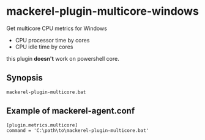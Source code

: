 # mackerel-plugin-multicore-windows

Get multicore CPU metrics for Windows

* CPU processor time by cores
* CPU idle time by cores

this plugin **doesn't** work on powershell core.

## Synopsis

```shell
mackerel-plugin-multicore.bat
```

## Example of mackerel-agent.conf

```
[plugin.metrics.multicore]
command = 'C:\path\to\mackerel-plugin-multicore.bat'
```
